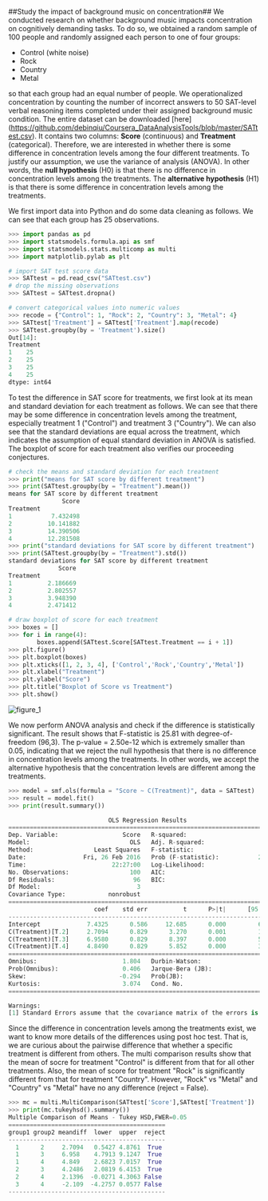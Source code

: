 ##Study the impact of background music on concentration##
We conducted research on whether background music impacts concentration on cognitively demanding tasks. To do so, we obtained a random sample of 100 people and randomly assigned each person to one of four groups: 
- Control (white noise)
- Rock
- Country
- Metal 

so that each group had an equal number of people. We operationalized concentration by counting the number of incorrect answers to 50 SAT-level verbal reasoning items completed under their assigned background music condition. The entire dataset can be downloaded [here] (https://github.com/debinqiu/Coursera_DataAnalysisTools/blob/master/SATtest.csv). It contains two columns: **Score** (continuous) and **Treatment** (categorical). Therefore, we are interested in whether there is some difference in concentration levels among the four different treatments. To justify our assumption, we use the variance of analysis (ANOVA). In other words, the **null hypothesis** (H0) is that there is no difference in concentration levels among the treatments. The **alternative hypothesis** (H1) is that there is some difference in concentration levels among the treatments. 

We first import data into Python and do some data cleaning as follows. We can see that each group has 25 observations. 
```python
>>> import pandas as pd
>>> import statsmodels.formula.api as smf
>>> import statsmodels.stats.multicomp as multi
>>> import matplotlib.pylab as plt

# import SAT test score data 
>>> SATtest = pd.read_csv("SATtest.csv")
# drop the missing observations
>>> SATtest = SATtest.dropna()

# convert categorical values into numeric values
>>> recode = {"Control": 1, "Rock": 2, "Country": 3, "Metal": 4}
>>> SATtest['Treatment'] = SATtest['Treatment'].map(recode)
>>> SATtest.groupby(by = 'Treatment').size()
Out[14]: 
Treatment
1    25
2    25
3    25
4    25
dtype: int64
```
To test the difference in SAT score for treatments, we first look at its mean and standard deviation for each treatment as follows. We can see that there may be some difference in concentration levels among the treatment, especially treatment 1 ("Control") and treatment 3 ("Country"). We can also see that the standard deviations are equal across the treatment, which indicates the assumption of equal standard deviation in ANOVA is satisfied. The boxplot of score for each treatment also verifies our proceeding conjectures.
```python
# check the means and standard deviation for each treatment
>>> print("means for SAT score by different treatment")
>>> print(SATtest.groupby(by = "Treatment").mean())
means for SAT score by different treatment
               Score
Treatment           
1           7.432498
2          10.141882
3          14.390506
4          12.281508
>>> print("standard deviations for SAT score by different treatment")
>>> print(SATtest.groupby(by = "Treatment").std())
standard deviations for SAT score by different treatment
              Score
Treatment          
1          2.186669
2          2.802557
3          3.948390
4          2.471412

# draw boxplot of score for each treatment
>>> boxes = []
>>> for i in range(4):
        boxes.append(SATtest.Score[SATtest.Treatment == i + 1])
>>> plt.figure()
>>> plt.boxplot(boxes)
>>> plt.xticks([1, 2, 3, 4], ['Control','Rock','Country','Metal'])
>>> plt.xlabel("Treatment")
>>> plt.ylabel("Score")
>>> plt.title("Boxplot of Score vs Treatment")
>>> plt.show()
```
![figure_1](https://cloud.githubusercontent.com/assets/16762941/13370622/5a181aba-dcdb-11e5-957b-f9263322ebb0.png)

We now perform ANOVA analysis and check if the difference is statistically significant. The result shows that F-statistic is 25.81 with degree-of-freedom (96,3). The p-value = 2.50e-12 which is extremely smaller than 0.05, indicating that we reject the null hypothesis that there is no difference in concentration levels among the treatments. In other words, we accept the alternative hypothesis that the concentration levels are different among the treatments. 
```python
>>> model = smf.ols(formula = "Score ~ C(Treatment)", data = SATtest)
>>> result = model.fit()
>>> print(result.summary())

                            OLS Regression Results                            
==============================================================================
Dep. Variable:                  Score   R-squared:                       0.446
Model:                            OLS   Adj. R-squared:                  0.429
Method:                 Least Squares   F-statistic:                     25.81
Date:                Fri, 26 Feb 2016   Prob (F-statistic):           2.50e-12
Time:                        22:27:00   Log-Likelihood:                -247.34
No. Observations:                 100   AIC:                             502.7
Df Residuals:                      96   BIC:                             513.1
Df Model:                           3                                         
Covariance Type:            nonrobust                                         
=====================================================================================
                        coef    std err          t      P>|t|      [95.0% Conf. Int.]
-------------------------------------------------------------------------------------
Intercept             7.4325      0.586     12.685      0.000         6.269     8.596
C(Treatment)[T.2]     2.7094      0.829      3.270      0.001         1.065     4.354
C(Treatment)[T.3]     6.9580      0.829      8.397      0.000         5.313     8.603
C(Treatment)[T.4]     4.8490      0.829      5.852      0.000         3.204     6.494
==============================================================================
Omnibus:                        1.804   Durbin-Watson:                   1.994
Prob(Omnibus):                  0.406   Jarque-Bera (JB):                1.460
Skew:                          -0.294   Prob(JB):                        0.482
Kurtosis:                       3.074   Cond. No.                         4.79
==============================================================================

Warnings:
[1] Standard Errors assume that the covariance matrix of the errors is correctly specified.
```
Since the difference in concentration levels among the treatments exist, we want to know more details of the differences using post hoc test. That is, we are curious about the pairwise difference that whether a specific treatment is different from others. The multi comparison results show that the mean of socre for treatment "Control" is different from that for all other treatments. Also, the mean of score for treatment "Rock" is significantly different from that for treatment "Country". However, "Rock" vs "Metal" and "Country" vs "Metal" have no any difference (reject = False). 
```python
>>> mc = multi.MultiComparison(SATtest['Score'],SATtest['Treatment'])
>>> print(mc.tukeyhsd().summary())
Multiple Comparison of Means - Tukey HSD,FWER=0.05
============================================
group1 group2 meandiff  lower  upper  reject
--------------------------------------------
  1      2     2.7094   0.5427 4.8761  True 
  1      3     6.958    4.7913 9.1247  True 
  1      4     4.849    2.6823 7.0157  True 
  2      3     4.2486   2.0819 6.4153  True 
  2      4     2.1396  -0.0271 4.3063 False 
  3      4     -2.109  -4.2757 0.0577 False 
--------------------------------------------
```
